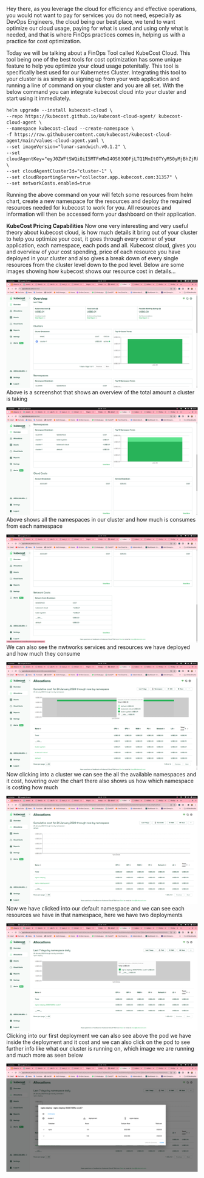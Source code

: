 Hey there, as you leverage the cloud for efficiency and effective operations, you would not want to pay for services you do not need, especially as DevOps Engineers, the cloud being our best place, we tend to want optimize our cloud usage, paying for what is used and using only what is needed, and that is where FinOps practices comes in, helping us with a practice for cost optimization.

Today we will be talking about a FinOps Tool called KubeCost Cloud. This tool being one of the best tools for cost optimization has some unique feature to help you optimize your cloud usage potenitally. This tool is specifically best used for our Kubernetes Cluster. Integrating this tool to your cluster is as simple as signing up from your web application and running a line of command on your cluster and you are all set. With the below command you can integrate kubecost cloud into your cluster and start using it immediately.

```
helm upgrade --install kubecost-cloud \
--repo https://kubecost.github.io/kubecost-cloud-agent/ kubecost-cloud-agent \
--namespace kubecost-cloud --create-namespace \
-f https://raw.githubusercontent.com/kubecost/kubecost-cloud-agent/main/values-cloud-agent.yaml \
--set imageVersion="lunar-sandwich.v0.1.2" \
--set cloudAgentKey="eyJ0ZWFtSWQiOiI5MTFmMmI4OS03ODFjLTQ1MmItOTYyMS0yMjBhZjRkZjA2MGQifQ==" \
--set cloudAgentClusterId="cluster-1" \
--set cloudReportingServer="collector.app.kubecost.com:31357" \
--set networkCosts.enabled=true

```

Running the above command on your will fetch some resources from helm chart, create a new namespace for the resources and deploy the required resources needed for kubecost to work for you. All resources and information will then be accessed form your dashboard on their application.


**KubeCost Pricing Capabilities**
Now one very interesting and very useful theory about kubecost cloud, is how much details it bring out of your cluster to help you optimize your cost, it goes through every corner of your application, each namespace, each pods and all. Kubecost cloud, gives you and overview of your cost spending, price of each resource you have deployed in your cluster and also gives a break down of every single resources from the cluster level down to the pod level.
Below are some images showing how kubecost shows our resource cost in details...

![overview](<Screenshot from 2024-01-30 17-21-35.png>)
Above is a screenshot that shows an overview of the total amount a cluster is taking

![namespace](<Screenshot from 2024-01-30 17-21-51.png>)
Above shows all the namespaces in our cluster and how much is consumes from each namespace

![network](<Screenshot from 2024-01-30 17-22-04.png>)
We can also see the nwtworks services and resources we have deployed and how much they consume

![Cluster](<Screenshot from 2024-01-30 17-30-41.png>)
Now clicking into a cluster we can see the all the available namespaces and it cost, hovering over the chart there also shows us how which namespace is costing how much

![deployment](<Screenshot from 2024-01-30 17-23-34.png>)
Now we have clicked into our default namespace and we can see each resources we have in that namespace, here we have two deployments

![pod](<Screenshot from 2024-01-30 17-34-48.png>)
Clicking into our first deployment we can also see above the pod we have inside the deployment and it cost and we can also click on the pod to see further info like what our cluster is running on, which image we are running and much more as seen below

![pod info](<Screenshot from 2024-01-30 17-36-03.png>)